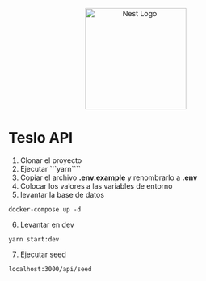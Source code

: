 <p align="center">
  <a href="http://nestjs.com/" target="blank"><img src="https://nestjs.com/img/logo-small.svg" width="200" alt="Nest Logo" /></a>
</p>

# Teslo API
1. Clonar el proyecto
2. Ejecutar ```yarn````
3. Copiar el archivo __.env.example__ y renombrarlo a __.env__
4. Colocar los valores a las variables de entorno
5. levantar la base de datos
```
docker-compose up -d
```
6. Levantar en dev
```
yarn start:dev
```
7. Ejecutar seed
```
localhost:3000/api/seed
```